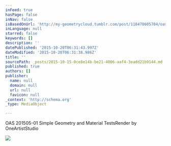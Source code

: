 ```yaml
---
inFeed: true
hasPage: false
inNav: false
isBasedOnUrl: 'http://my-geometrycloud.tumblr.com/post/118478605704/oas-201505-01-simple-geometry-and-material-tests'
inLanguage: null
starred: false
keywords: []
description: ''
datePublished: '2015-10-20T06:31:43.997Z'
dateModified: '2015-10-20T06:31:38.986Z'
title: ''
sourcePath: _posts/2015-10-15-0ce8e14b-be21-4006-aaf4-3eadd21b9144.md
published: true
authors: []
publisher:
  name: null
  domain: null
  url: null
  favicon: null
_context: 'http://schema.org'
_type: MediaObject

---
```

<article style=""><p>OAS 201505-01 Simple Geometry and Material TestsRender by OneArtistStudio</p><img src="http://41.media.tumblr.com/c840e7bbd92621e1cee92202690039c5/tumblr_no2109R6h21uv7wwio1_500.jpg" /></article>